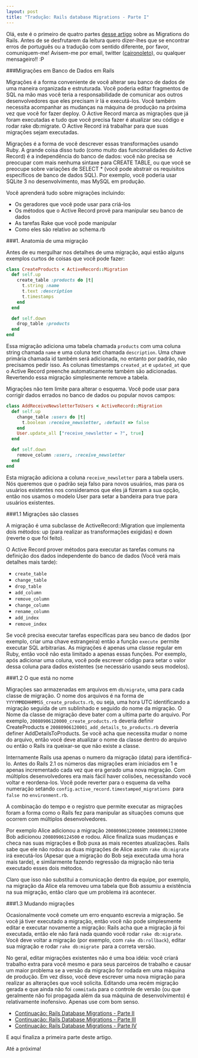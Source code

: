 ```yaml
---
layout: post
title: "Tradução: Rails database Migrations - Parte I"
---
```


Olá, este é o primeiro de quatro partes [desse artigo](http://guide.rails.info/migrations.html) sobre as Migrations do Rails. Antes de se desfrutarem da leitura quero dizer-lhes que se encontrar erros de português ou a tradução com sentido diferente, por favor, comuniquem-me! Avisem-me por email, twitter ([caironoleto](http://twitter.com/caironoleto)), ou qualquer mensageiro!! :P

###Migrações em Banco de Dados em Rails

Migrações é a forma conveniente de você alterar seu banco de dados de uma maneira organizada e estruturada. Você poderia editar fragmentos de SQL na mão mas você teria a responsabilidade de comunicar aos outros desenvolvedores que eles precisam ir lá e executá-los. Você também necessita acompanhar as mudanças na máquina de produção na próxima vez que você for fazer deploy. O Active Record marca as migrações que já foram executadas e tudo que você precisa fazer é atualizar seu código e rodar rake db:migrate. O Active Record irá trabalhar para que suas migrações sejam executadas.

Migrações é a forma de você descrever essas transformações usando Ruby. A grande coisa disso tudo (como muito das funcionalidades do Active Record) é a independência do banco de dados: você não precisa se preocupar com mais nenhuma sintaxe para CREATE TABLE, ou que você se preocupe sobre variações de SELECT * (você pode abstrair os requisitos específicos de banco de dados SQL). Por exemplo, você poderia usar SQLite 3 no desenvolvimento, mas MySQL em produção.

Você aprenderá tudo sobre migrações incluindo:

 * Os geradores que você pode usar para criá-los
 * Os métodos que o Active Record provê para manipular seu banco de dados
 * As tarefas Rake que você pode manipular
 * Como eles são relativo ao schema.rb

###1. Anatomia de uma migração

Antes de eu mergulhar nos detalhes de uma migração, aqui estão alguns exemplos curtos de coisas que você pode fazer:

```ruby
class CreateProducts < ActiveRecord::Migration
  def self.up
    create_table :products do |t|
      t.string :name
      t.text :description
      t.timestamps
    end
  end

  def self.down
    drop_table :products
  end
end
```

Essa migração adiciona uma tabela chamada `products` com uma coluna string chamada `name` e uma coluna text chamada `description`. Uma chave primária chamada id também será adicionada, no entanto por padrão, não precisamos pedir isso. As colunas timestamps `created_at` e `updated_at` que o Active Record preenche automaticamente também são adicionadas. Revertendo essa migração simplesmente remove a tabela.

Migrações não tem limite para alterar o esquema. Você pode usar para corrigir dados errados no banco de dados ou popular novos campos:

```ruby
class AddReceiveNewsletterToUsers < ActiveRecord::Migration
  def self.up
    change_table :users do |t|
      t.boolean :receive_newsletter, :default => false
    end
    User.update_all ["receive_newsletter = ?", true]
  end

  def self.down
    remove_column :users, :receive_newsletter
  end
end
```

Esta migração adiciona a coluna `receive_newsletter` para a tabela users. Nós queremos que o padrão seja falso para novos usuários, mas para os usuários existentes nos consideramos que eles já fizeram a sua opção, então nos usamos o modelo User para setar a bandeira para true para usuários existentes.

###1.1 Migrações são classes

A migração é uma subclasse de ActiveRecord::Migration que implementa dois métodos: up (para realizar as transformações exigidas) e down (reverte o que foi feito).

O Active Record prover métodos para executar as tarefas comuns na definição dos dados independente do banco de dados (Você verá mais detalhes mais tarde):

 * `create_table`
 * `change_table`
 * `drop_table`
 * `add_column`
 * `remove_column`
 * `change_column`
 * `rename_column`
 * `add_index`
 * `remove_index`

Se você precisa executar tarefas específicas para seu banco de dados (por exemplo, criar uma chave estrangeira) então a função `execute `permite executar SQL arbitrarias. As migrações é apenas uma classe regular em Ruby, então você não esta limitado a apenas essas funções. Por exemplo, após adicionar uma coluna, você pode escrever código para setar o valor dessa coluna para dados existentes (se necessário usando seus modelos).

###1.2 O que está no nome

Migrações sao armazenadas em arquivos em `db/migrate`, uma para cada classe de migração. O nome dos arquivos é na forma de `YYYYMMDDHHMMSS_create_products.rb`, ou seja, uma hora UTC identificando a migração seguida de um sublinhado e seguido do nome da migração. O Nome da classe de migração deve bater com a ultima parte do arquivo. Por exemplo, `20080906120000_create_products.rb` deveria definir CreateProducts e `20080906120001_add_details_to_products.rb` deveria definer AddDetailsToProducts. Se você acha que necessita mudar o nome do arquivo, então você deve atualizar o nome da classe dentro do arquivo ou então o Rails ira queixar-se que não existe a classe.

Internamente Rails usa apenas o numero da migração (data) para identificá-lo. Antes do Rails 2.1 os números das migrações eram iniciados em 1 e apenas incrementado cada vez que era gerado uma nova migração. Com múltiplos desenvolvedores era mais fácil haver colisões, necessitando você voltar e reordena-los. Você pode reverter para o esquema da velha numeração setando `config.active_record.timestamped_migrations `para `false `no `environment.rb`.

A combinação do tempo e o registro que permite executar as migrações foram a forma como o Rails fez para manipular as situações comuns que ocorrem com múltiplos desenvolvedores.

Por exemplo Alice adicionou a migração `20080906120000`e `20080906123000`e Bob adicionou `20080906124500` e rodou. Alice finaliza suas mudanças e checa nas suas migrações e Bob puxa as mais recentes atualizações. Rails sabe que ele não rodou as duas migrações de Alice assim `rake db:migrate` irá executá-los (Apesar que a migração do Bob seja executada uma hora mais tarde), e similarmente fazendo regressão da migração não teria executado esses dois métodos.

Claro que isso não substitui a comunicação dentro da equipe, por exemplo, na migração da Alice ela removeu uma tabela que Bob assumiu a existência na sua migração, então claro que um problema irá acontecer.

###1.3 Mudando migrações

Ocasionalmente você comete um erro enquanto escrevia a migração. Se você já tiver executado a migração, então você não pode simplesmente editar e executar novamente a migração: Rails acha que a migração já foi executada, então ele não fará nada quando você rodar `rake db:migrate`. Você deve voltar a migração (por exemplo, com `rake db:rollback`), editar sua migração e rodar `rake db:migrate `para a correta versão.

No geral, editar migrações existentes não é uma boa idéia: você criará trabalho extra para você mesmo e para seus parceiros de trabalho e causar um maior problema se a versão da migração for rodada em uma máquina de produção. Em vez disso, você deve escrever uma nova migração para realizar as alterações que você solicita. Editando uma recém migração gerada e que ainda não foi `commitada` para o controle de versão (ou que geralmente não foi propagada além da sua máquina de desenvolvimento) é relativamente inofensivo. Apenas use com bom senso.

 * [Continuação: Rails Database Migrations - Parte II](/2008/10/21/traducao--rails-database-migrations---parte-ii)
 * [Continuação: Rails Database Migrations - Parte III](/2008/11/04/traducao--rails-database-migrations---parte-iii)
 * [Continuação: Rails Database Migrations - Parte IV](/2008/11/12/traducao--rails-database-migrations---parte-iv)

E aqui finaliza a primeira parte deste artigo.

Até a próxima!
